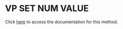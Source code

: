 <!---->
# VP SET NUM VALUE

Click [here](https://developer.4d.com/docs/20/ViewPro/method-list#vp-set-num-value) to access the documentation for this method.

